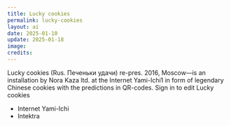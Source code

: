 ```yaml
---
title: Lucky cookies
permalink: lucky-cookies
layout: ai
date: 2025-01-10
update: 2025-01-18
image:
credits:
---
```


Lucky cookies (Rus. Печеньки удачи) re-pres. 2016, Moscow—is an installation by Nora Kaza ltd. at the Internet Yami-Ichi1 in form of legendary Chinese cookies with the predictions in QR-codes. Sign in to edit Lucky cookies

+ Internet Yami-Ichi
+ Intektra
